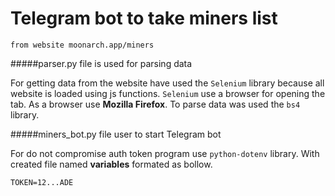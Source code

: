 # Telegram bot to take miners list 
`from website moonarch.app/miners`


#####parser.py file is used for parsing data

For getting data from the website have used the `Selenium` library because all website is loaded using js functions. 
`Selenium` use a browser for opening the tab. As a browser use **Mozilla Firefox**. To parse data was used the `bs4` library.

#####miners_bot.py file user to start Telegram bot

For do not compromise auth token program use `python-dotenv` library. With created file named **variables** formated as bollow.

    TOKEN=12...ADE


